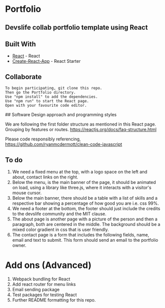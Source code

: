 # Portfolio
## Devslife collab portfolio template using React

## Built With

* [React](https://reactjs.org/) - React
* [Create-React-App](https://github.com/facebook/create-react-app) - React Starter

## Collaborate

```
To begin participating, git clone this repo.
Then go the Portfolio directory.
Use "npm install" to add the dependencies.   
Use "npm run" to start the React page.
Open with your favourite code editor.
```

## Software Design approach and programming styles

We are following the first folder structure as mentioned in this React page.
Grouping by features or routes.
https://reactjs.org/docs/faq-structure.html

Please code responsibly referencing, https://github.com/ryanmcdermott/clean-code-javascript

## To do

1. We need a fixed menu at the top, with a logo space on the left and about, contact links on the right.  
2. Below the menu, is the main banner of the page, it should be animated on load, using a library like three.js, where it interacts with a visitor's mouse cursor.
3. Below the main banner, there should be a table with a list of skills and a respective bar showing a percentage of how good you are i.e. css 99%.
4. We need a footer at the bottom, the footer should just include the credits to the devslife community and the MIT clause.
5. The about page is another page with a picture of the person and then a paragraph, both are centered in the middle. The background should be a mixed color gradient in css that is user friendly.
6. The contact page is a form that includes the following fields, name, email and text to submit. This form should send an email to the portfolio owner.

# Add ons (Advanced)
1. Webpack bundling for React
2. Add react router for menu links
3. Email sending package
4. Test packages for testing React
5. Further README formatting for this repo.
